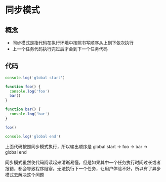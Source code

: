 # 同步模式
## 概念
- 同步模式是指代码在执行环境中按照书写顺序从上到下依次执行
- 上一个任务代码执行完过后才会到下一个任务代码

## 代码
```js
console.log('global start')

function foo() {
  console.log('foo')
  bar()
}

function bar() {
  console.log('bar')
}

foo()

console.log('global end')
```

上面代码按照同步模式执行，所以输出顺序是 global start -> foo -> bar -> global end

同步模式虽然使代码阅读起来清晰易懂，但是如果其中一个任务执行时间过长或者报错，都会导致程序阻塞，无法执行下一个任务，让用户体验不好，所以有了异步模式去解决这个问题
